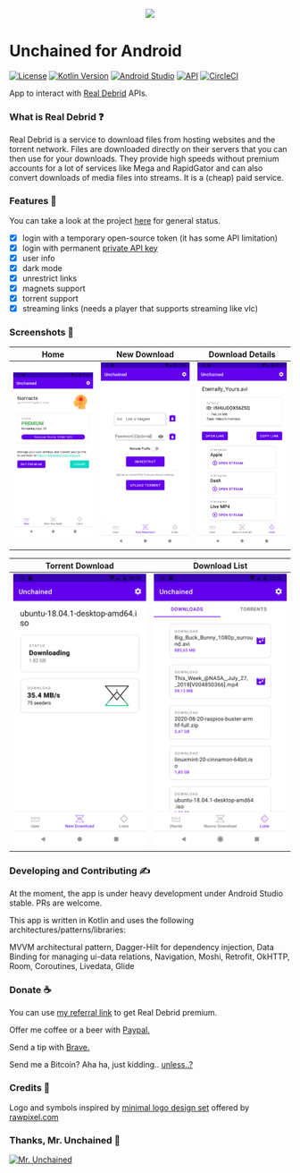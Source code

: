 <p align="center">
  <img width="300" src="https://raw.githubusercontent.com/LivingWithHippos/unchained-android/master/extra_assets/graphics/logo.svg">
</p>

# Unchained for Android

[![License](https://img.shields.io/badge/License-GPLv3-blue.svg)](https://www.gnu.org/licenses/gpl-3.0)    [![Kotlin Version](https://img.shields.io/badge/kotlin-1.3.72-blue)](http://kotlinlang.org/) [![Android Studio](https://img.shields.io/badge/Android%20Studio-4.0.1%2B-brightgreen)](https://developer.android.com/studio)    [![API](https://img.shields.io/badge/API-24%2B-brightgreen.svg?style=flat)](https://android-arsenal.com/api?level=24)    [![CircleCI](https://circleci.com/gh/LivingWithHippos/Keter-Escape/tree/master.svg?style=shield)](https://circleci.com/gh/LivingWithHippos/unchained-android/tree/master)

App to interact with [Real Debrid](https://real-debrid.com/) APIs.

### What is Real Debrid :question:

Real Debrid is a service to download files from hosting websites and the torrent network. Files are downloaded directly on their servers that you can then use for your downloads. 
They provide high speeds without premium accounts for a lot of services like Mega and RapidGator and can also convert downloads of media files into streams. It is a (cheap) paid service.

### Features :memo:

You can take a look at the project [here](https://github.com/LivingWithHippos/unchained-android/projects/1) for general status.

- [x] login with a temporary open-source token (it has some API limitation)
- [x] login with permanent [private API key](https://real-debrid.com/apitoken)
- [x] user info
- [x] dark mode
- [x] unrestrict links
- [x] magnets support
- [x] torrent support
- [x] streaming links (needs a player that supports streaming like vlc)

### Screenshots :iphone:

| Home  | New Download | Download Details |
| ------------- | ------------- | ------------- |
| <img width="300" src="/extra_assets/screenshots/home.jpg?raw=true" alt="User Screen"> | <img width="300" src="/extra_assets/screenshots/new_download.png?raw=true" alt="New Download Screen">  | <img width="300" src="/extra_assets/screenshots/download_details.png?raw=true" alt="Download Details Screen">  |


| Torrent Download  | Download List |
| ------------- | ------------- |
| <img width="300" src="/extra_assets/screenshots/torrent.png?raw=true" alt="Torrent Download Screen"> | <img width="300" src="/extra_assets/screenshots/lists.png?raw=true" alt="Download List Screen">  |



### Developing and Contributing :writing_hand:

At the moment, the app is under heavy development under Android Studio stable. PRs are welcome.

This app is written in Kotlin and uses the following architectures/patterns/libraries:

MVVM architectural pattern, Dagger-Hilt for dependency injection, Data Binding for managing ui-data relations, Navigation, Moshi, Retrofit, OkHTTP, Room, Coroutines, Livedata, Glide

### Donate :coffee:

You can use [my referral link](http://real-debrid.com/?id=78841) to get Real Debrid premium. 

Offer me coffee or a beer with [Paypal.](https://www.paypal.com/paypalme/sandnaut)

Send a tip with [Brave.](https://brave.com/liv466)

Send me a Bitcoin? Aha ha, just kidding.. <a href="bitcoin:32XF4QYSnkHfQ8h37dTxrjd56vPn26v22f">unless..?</a>

### Credits :crown:

Logo and symbols inspired by [minimal logo design set](https://www.rawpixel.com/image/843352/minimal-logo-designs-set)
 offered by [rawpixel.com](https://www.rawpixel.com)
 
### Thanks, Mr. Unchained :muscle:

<a href="https://imgbb.com/"><img src="https://i.ibb.co/grzjQsT/Oliva.jpg" width=300 alt="Mr. Unchained" border="0"></a>
